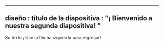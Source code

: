 
---
 diseño : título de la diapositiva
 : "¡ Bienvenido a nuestra segunda diapositiva! "
---
Su texto ¡ 
Use la flecha izquierda para regresar!

